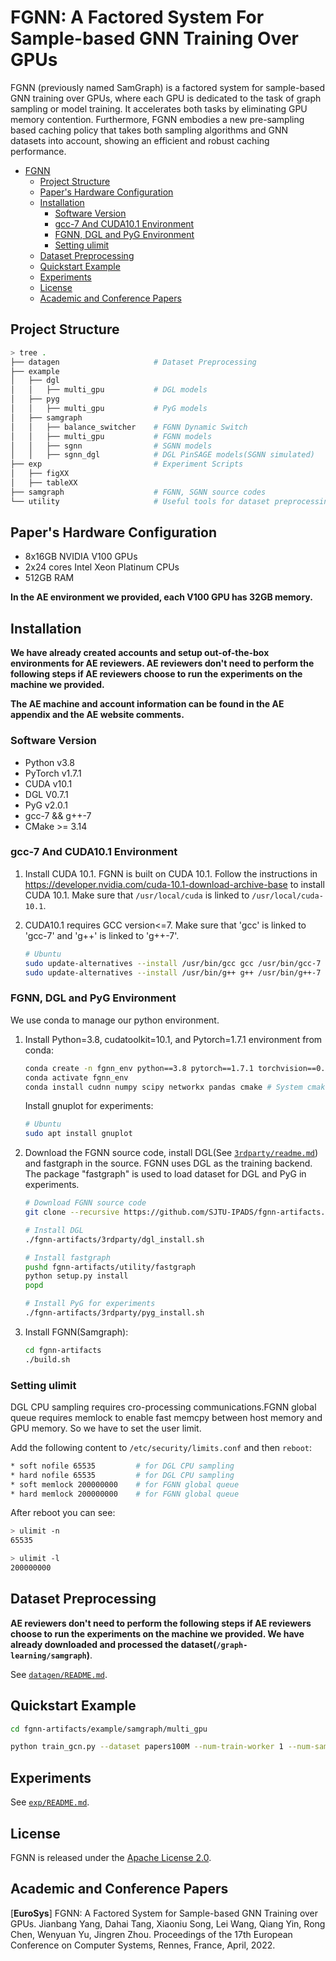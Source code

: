 # FGNN: A Factored System For Sample-based GNN Training Over GPUs

FGNN (previously named SamGraph) is a factored system for sample-based GNN training over GPUs, where each GPU is dedicated to the task of graph sampling or model training. It accelerates both tasks by eliminating GPU memory contention. Furthermore, FGNN embodies a new pre-sampling based caching policy that takes both sampling algorithms and GNN datasets into account, showing an efficient and robust caching performance.

- [FGNN](#fgnn-a-factored-system-for-sample-based-gnn-training-over-gpus)
  - [Project Structure](#project-structure)
  - [Paper's Hardware Configuration](#papers-hardware-configuration)
  - [Installation](#installation)
    - [Software Version](#software-version)
    - [gcc-7 And CUDA10.1 Environment](#gcc-7-and-cuda101-environment)
    - [FGNN, DGL and PyG Environment](#fgnn-dgl-and-pyg-environment)
    - [Setting ulimit](#setting-ulimit)
  - [Dataset Preprocessing](#dataset-preprocessing)
  - [Quickstart Example](#quickstart-example)
  - [Experiments](#experiments)
  - [License](#license)
  - [Academic and Conference Papers](#academic-and-conference-papers)


## Project Structure

```bash
> tree .
├── datagen                     # Dataset Preprocessing
├── example
│   ├── dgl
│   │   ├── multi_gpu           # DGL models
│   ├── pyg
│   │   ├── multi_gpu           # PyG models
│   ├── samgraph
│   │   ├── balance_switcher    # FGNN Dynamic Switch
│   │   ├── multi_gpu           # FGNN models
│   │   ├── sgnn                # SGNN models
│   │   ├── sgnn_dgl            # DGL PinSAGE models(SGNN simulated)
├── exp                         # Experiment Scripts
│   ├── figXX
│   ├── tableXX
├── samgraph                    # FGNN, SGNN source codes
└── utility                     # Useful tools for dataset preprocessing
```



## Paper's Hardware Configuration
- 8x16GB NVIDIA V100 GPUs
- 2x24 cores Intel Xeon Platinum CPUs
- 512GB RAM

**In the AE environment we provided,  each V100 GPU has 32GB memory.**



## Installation

**We have already created accounts and setup out-of-the-box environments for AE reviewers. AE reviewers don't need to perform the following steps if AE reviewers choose to run the experiments on the machine we provided.**

**The AE machine and account information can be found in the AE appendix and the AE website comments.**

### Software Version

- Python v3.8
- PyTorch v1.7.1
- CUDA v10.1
- DGL V0.7.1
- PyG v2.0.1
- gcc-7 && g++-7
- CMake >= 3.14

### gcc-7 And CUDA10.1 Environment

1. Install CUDA 10.1. FGNN is built on CUDA 10.1. Follow the instructions in https://developer.nvidia.com/cuda-10.1-download-archive-base to install CUDA 10.1. Make sure that `/usr/local/cuda` is linked to `/usr/local/cuda-10.1`.

2. CUDA10.1 requires GCC version<=7. Make sure that 'gcc' is linked to 'gcc-7' and 'g++' is linked to 'g++-7'. 

    ```bash
    # Ubuntu
    sudo update-alternatives --install /usr/bin/gcc gcc /usr/bin/gcc-7 7
    sudo update-alternatives --install /usr/bin/g++ g++ /usr/bin/g++-7 7
    ```


### FGNN, DGL and PyG Environment

We use conda to manage our python environment.

1. Install Python=3.8, cudatoolkit=10.1, and Pytorch=1.7.1 environment from conda: 

    ```bash
    conda create -n fgnn_env python==3.8 pytorch==1.7.1 torchvision==0.8.2 torchaudio==0.7.2 cudatoolkit=10.1 -c pytorch -y
    conda activate fgnn_env
    conda install cudnn numpy scipy networkx pandas cmake # System cmake is too old to build DGL

    ```
    Install gnuplot for experiments:
    ```bash
    # Ubuntu
    sudo apt install gnuplot
    ```


2. Download the FGNN source code, install DGL(See [`3rdparty/readme.md`](3rdparty/readme.md)) and fastgraph in the source. FGNN uses DGL as the training backend. The package "fastgraph" is used to load dataset for DGL and PyG in experiments.

    ```bash
    # Download FGNN source code
    git clone --recursive https://github.com/SJTU-IPADS/fgnn-artifacts.git
    
    # Install DGL
    ./fgnn-artifacts/3rdparty/dgl_install.sh

    # Install fastgraph
    pushd fgnn-artifacts/utility/fastgraph
    python setup.py install
    popd

    # Install PyG for experiments
    ./fgnn-artifacts/3rdparty/pyg_install.sh
    ```

    

3. Install FGNN(Samgraph):
   
    ```bash
    cd fgnn-artifacts
    ./build.sh
    ```

### Setting ulimit
DGL CPU sampling requires cro-processing communications.FGNN global queue requires memlock to enable fast memcpy between host memory and GPU memory. So we have to set the user limit.


Add the following content to `/etc/security/limits.conf` and then `reboot`:

```bash
* soft nofile 65535         # for DGL CPU sampling
* hard nofile 65535         # for DGL CPU sampling
* soft memlock 200000000    # for FGNN global queue
* hard memlock 200000000    # for FGNN global queue
```

After reboot you can see:

```bash
> ulimit -n
65535

> ulimit -l
200000000
```



## Dataset Preprocessing

**AE reviewers don't need to perform the following steps if AE reviewers choose to run the experiments on the machine we provided. We have already downloaded and processed the dataset(`/graph-learning/samgraph`)**.

See [`datagen/README.md`](datagen/README.md).



## Quickstart Example

```bash
cd fgnn-artifacts/example/samgraph/multi_gpu

python train_gcn.py --dataset papers100M --num-train-worker 1 --num-sample-worker 1 --pipeline --cache-policy pre_sample --cache-percentage 0.1 --num-epoch 10 --batch-size 8000
```



## Experiments

See [`exp/README.md`](exp/README.md).



## License

FGNN is released under the [Apache License 2.0](http://www.apache.org/licenses/LICENSE-2.0.html).




## Academic and Conference Papers

[**EuroSys**] FGNN: A Factored System for Sample-based GNN Training over GPUs. Jianbang Yang, Dahai Tang, Xiaoniu Song, Lei Wang, Qiang Yin, Rong Chen, Wenyuan Yu, Jingren Zhou. Proceedings of the 17th European Conference on Computer Systems, Rennes, France, April, 2022.
